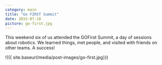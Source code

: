 ```yaml
---
category: main
title: "Go FIRST Summit"
date: 2015-07-18
picture: go-first.jpg
---
```


This weekend six of us attended the GOFirst Summit, a day of sessions about robotics. We learned things, met people, and visited with friends on other teams. A success!

!({{ site.baseurl/media/post-images/go-first.jpg}})